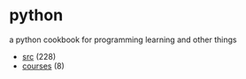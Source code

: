 # python
a python cookbook for programming learning and other things

+ [src](src/README.md) (228)
+ [courses](courses/README.md) (8)
